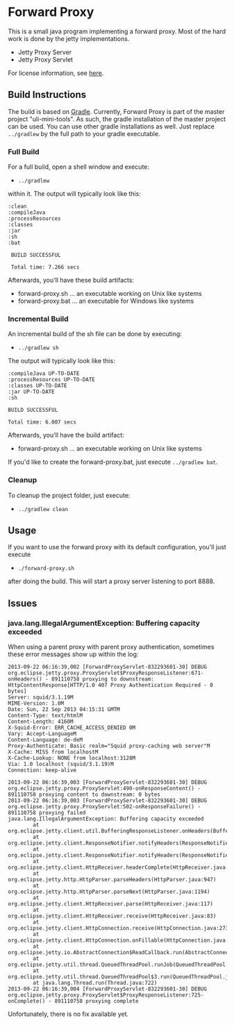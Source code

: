 # Forward Proxy

This is a small java program implementing a forward proxy.
Most of the hard work is done by the jetty implementations.

* Jetty Proxy Server
* Jetty Proxy Servlet

For license information, see [here](LICENSE.md).

## Build Instructions

The build is based on [Gradle](http://gradle.org).
Currently, Forward Proxy is part of the master project "uli-mini-tools".
As such, the gradle installation of the master project can be used.
You can use other gradle installations as well. Just replace `../gradlew`
by the full path to your gradle executable.

### Full Build

For a full build, open a shell window and execute:

* `../gradlew`

within it. The output will typically look like this:

    :clean
    :compileJava
    :processResources
    :classes
    :jar
    :sh
    :bat
     
     BUILD SUCCESSFUL
     
     Total time: 7.266 secs

Afterwards, you'll have these build artifacts:

* forward-proxy.sh ... an executable working on Unix like systems
* forward-proxy.bat ... an executable for Windows like systems

### Incremental Build

An incremental build of the sh file can be done by executing:

* `../gradlew sh`

The output will typically look like this:

    :compileJava UP-TO-DATE
    :processResources UP-TO-DATE
    :classes UP-TO-DATE
    :jar UP-TO-DATE
    :sh
    
    BUILD SUCCESSFUL
    
    Total time: 6.007 secs

Afterwards, you'll have the build artifact:

* forward-proxy.sh ... an executable working on Unix like systems

If you'd like to create the forward-proxy.bat, just execute `../gradlew bat`.

### Cleanup

To cleanup the project folder, just execute:

* `../gradlew clean`

## Usage

If you want to use the forward proxy with its default configuration, you'll just
execute

* `./forward-proxy.sh`

after doing the build. This will start a proxy server listening to port 8888.

## Issues

### java.lang.IllegalArgumentException: Buffering capacity exceeded

When using a parent proxy with parent proxy authentication, sometimes these error messages
show up within the log:

    2013-09-22 06:16:39,002 [ForwardProxyServlet-832293601-30] DEBUG org.eclipse.jetty.proxy.ProxyServlet$ProxyResponseListener:671-onHeaders() - 891110758 proxying to downstream:
    HttpContentResponse[HTTP/1.0 407 Proxy Authentication Required - 0 bytes]
    Server: squid/3.1.19M
    MIME-Version: 1.0M
    Date: Sun, 22 Sep 2013 04:15:31 GMTM
    Content-Type: text/htmlM
    Content-Length: 4160M
    X-Squid-Error: ERR_CACHE_ACCESS_DENIED 0M
    Vary: Accept-LanguageM
    Content-Language: de-deM
    Proxy-Authenticate: Basic realm="Squid proxy-caching web server"M
    X-Cache: MISS from localhostM
    X-Cache-Lookup: NONE from localhost:3128M
    Via: 1.0 localhost (squid/3.1.19)M
    Connection: keep-alive
    
    2013-09-22 06:16:39,003 [ForwardProxyServlet-832293601-30] DEBUG org.eclipse.jetty.proxy.ProxyServlet:490-onResponseContent() - 891110758 proxying content to downstream: 0 bytes
    2013-09-22 06:16:39,003 [ForwardProxyServlet-832293601-30] DEBUG org.eclipse.jetty.proxy.ProxyServlet:502-onResponseFailure() - 891110758 proxying failed
    java.lang.IllegalArgumentException: Buffering capacity exceeded
            at org.eclipse.jetty.client.util.BufferingResponseListener.onHeaders(BufferingResponseListener.java:67)
            at org.eclipse.jetty.client.ResponseNotifier.notifyHeaders(ResponseNotifier.java:107)
            at org.eclipse.jetty.client.ResponseNotifier.notifyHeaders(ResponseNotifier.java:99)
            at org.eclipse.jetty.client.HttpReceiver.headerComplete(HttpReceiver.java:252)
            at org.eclipse.jetty.http.HttpParser.parseHeaders(HttpParser.java:947)
            at org.eclipse.jetty.http.HttpParser.parseNext(HttpParser.java:1194)
            at org.eclipse.jetty.client.HttpReceiver.parse(HttpReceiver.java:117)
            at org.eclipse.jetty.client.HttpReceiver.receive(HttpReceiver.java:83)
            at org.eclipse.jetty.client.HttpConnection.receive(HttpConnection.java:273)
            at org.eclipse.jetty.client.HttpConnection.onFillable(HttpConnection.java:261)
            at org.eclipse.jetty.io.AbstractConnection$ReadCallback.run(AbstractConnection.java:358)
            at org.eclipse.jetty.util.thread.QueuedThreadPool.runJob(QueuedThreadPool.java:601)
            at org.eclipse.jetty.util.thread.QueuedThreadPool$3.run(QueuedThreadPool.java:532)
            at java.lang.Thread.run(Thread.java:722)
    2013-09-22 06:16:39,004 [ForwardProxyServlet-832293601-30] DEBUG org.eclipse.jetty.proxy.ProxyServlet$ProxyResponseListener:725-onComplete() - 891110758 proxying complete

Unfortunately, there is no fix available yet.
